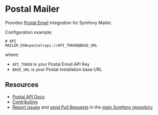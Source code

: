 Postal Mailer
=============

Provides [Postal Email](https://docs.postalserver.io/) integration for Symfony Mailer.

Configuration example:

```env
# API
MAILER_DSN=postal+api://API_TOKEN@BASE_URL
```

where:
 - `API_TOKEN` is your Postal Email API Key
 - `BASE_URL` is your Postal installation base URL

Resources
---------

 * [Postal API Docs](https://docs.postalserver.io/developer/api)
 * [Contributing](https://symfony.com/doc/current/contributing/index.html)
 * [Report issues](https://github.com/symfony/symfony/issues) and
   [send Pull Requests](https://github.com/symfony/symfony/pulls)
   in the [main Symfony repository](https://github.com/symfony/symfony)